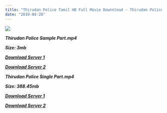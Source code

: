 ```yaml
---
title: "Thirudan Police Tamil HD Full Movie Downnload - Thirudan Police Tamil HD Movie Downnload"
date: "2019-04-28"
---
```


![](https://images.moviebuff.com/c9963219-31b1-4469-ba9c-b0de5a1f54f4?w=1000)

**_Thirudan Police Sample Part.mp4_**

**_Size: 3mb_**

**_[Download Server 1](http://dl2.tamilsrcg.xyz/load/2014/Thirudan{18b9e36be58349bcedc591cb24b1d58373c4fcb8ec6c90ee99c2d93b5f4aedc9}20Police/Thirudan{18b9e36be58349bcedc591cb24b1d58373c4fcb8ec6c90ee99c2d93b5f4aedc9}20Police{18b9e36be58349bcedc591cb24b1d58373c4fcb8ec6c90ee99c2d93b5f4aedc9}20(2014){18b9e36be58349bcedc591cb24b1d58373c4fcb8ec6c90ee99c2d93b5f4aedc9}20Hdrip{18b9e36be58349bcedc591cb24b1d58373c4fcb8ec6c90ee99c2d93b5f4aedc9}20Hd{18b9e36be58349bcedc591cb24b1d58373c4fcb8ec6c90ee99c2d93b5f4aedc9}20Sample.mp4)_**

**_[Download Server 2](http://dl2.tamilsrcg.xyz/load/2014/Thirudan{18b9e36be58349bcedc591cb24b1d58373c4fcb8ec6c90ee99c2d93b5f4aedc9}20Police/Thirudan{18b9e36be58349bcedc591cb24b1d58373c4fcb8ec6c90ee99c2d93b5f4aedc9}20Police{18b9e36be58349bcedc591cb24b1d58373c4fcb8ec6c90ee99c2d93b5f4aedc9}20(2014){18b9e36be58349bcedc591cb24b1d58373c4fcb8ec6c90ee99c2d93b5f4aedc9}20Hdrip{18b9e36be58349bcedc591cb24b1d58373c4fcb8ec6c90ee99c2d93b5f4aedc9}20Hd{18b9e36be58349bcedc591cb24b1d58373c4fcb8ec6c90ee99c2d93b5f4aedc9}20Sample.mp4)_**

**_Thirudan Police Single Part.mp4_**

**_Size: 388.45mb_**

**_[Download Server 1](http://dl2.tamilsrcg.xyz/load/2014/Thirudan{18b9e36be58349bcedc591cb24b1d58373c4fcb8ec6c90ee99c2d93b5f4aedc9}20Police/Thirudan{18b9e36be58349bcedc591cb24b1d58373c4fcb8ec6c90ee99c2d93b5f4aedc9}20Police{18b9e36be58349bcedc591cb24b1d58373c4fcb8ec6c90ee99c2d93b5f4aedc9}20(2014){18b9e36be58349bcedc591cb24b1d58373c4fcb8ec6c90ee99c2d93b5f4aedc9}20Hdrip{18b9e36be58349bcedc591cb24b1d58373c4fcb8ec6c90ee99c2d93b5f4aedc9}20Hd.mp4)_**

**_[Download Server 2](http://dl2.tamilsrcg.xyz/load/2014/Thirudan{18b9e36be58349bcedc591cb24b1d58373c4fcb8ec6c90ee99c2d93b5f4aedc9}20Police/Thirudan{18b9e36be58349bcedc591cb24b1d58373c4fcb8ec6c90ee99c2d93b5f4aedc9}20Police{18b9e36be58349bcedc591cb24b1d58373c4fcb8ec6c90ee99c2d93b5f4aedc9}20(2014){18b9e36be58349bcedc591cb24b1d58373c4fcb8ec6c90ee99c2d93b5f4aedc9}20Hdrip{18b9e36be58349bcedc591cb24b1d58373c4fcb8ec6c90ee99c2d93b5f4aedc9}20Hd.mp4)_**
